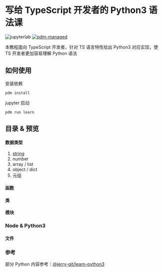 # 写给 TypeScript 开发者的 Python3 语法课

![jupyterlab](https://img.shields.io/badge/jupyterlab-F37626)
[![pdm-managed](https://img.shields.io/badge/pdm-managed-blueviolet)](https://pdm.fming.dev)

本教程面向 TypeScript 开发者，针对 TS 语言特性给出 Python3 对应实现，使 TS 开发者更加容易理解 Python 语法

## 如何使用

安装依赖

`pdm install`

jupyter 启动

`pdm run learn`

## 目录 & 预览

#### 数据类型
1. [string](http://nbviewer.jupyter.org/github/binghuis/python3-course-for-ts-devs/blob/main/src/python3_course_for_ts_devs/notebooks/string.ipynb)
2. number
3. array / list
4. object / dict
5. 元组

#### 函数

#### 类
#### 模块

### Node & Python3

#### 文件


### 参考

部分 Python 内容参考：[@jerry-git/learn-python3](https://github.com/jerry-git/learn-python3)